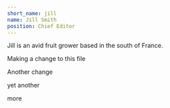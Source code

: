 ```yaml
---
short_name: jill
name: Jill Smith
position: Chief Editor
---
```

Jill is an avid fruit grower based in the south of France.

Making a change to this file

Another change

yet another

more
